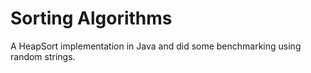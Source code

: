 # Sorting Algorithms

A HeapSort implementation in Java and did some benchmarking using random strings.